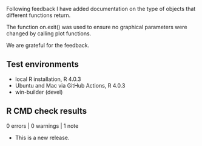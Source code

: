 Following feedback I have added documentation on the type of objects that different functions return.

The function on.exit() was used to ensure no graphical parameters were changed by calling plot functions.

We are grateful for the feedback.

## Test environments

* local R installation, R 4.0.3
* Ubuntu and Mac via GitHub Actions, R 4.0.3
* win-builder (devel)

## R CMD check results

0 errors | 0 warnings | 1 note

* This is a new release.
